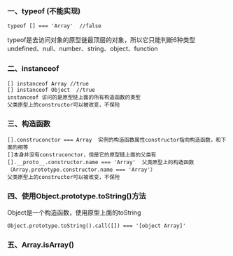### 一、typeof  (不能实现)
```
typeof [] === 'Array'  //false
```
typeof是去访问对象的原型链最顶层的对象，所以它只能判断6种类型
undefined、null、number、string、object、function

### 二、instanceof
```
[] instanceof Array //true
[] instanceof Object  //true
instanceof 访问的是原型链上面的所有构造函数的类型
父类原型上的constructor可以被改变，不保险
```

### 三、构造函数
```
[].construconctor === Array  实例的构造函数属性constructor指向构造函数，和下面的相等
[]本身并没有construconctor，但是它的原型链上面的父类有
[].__proto__.constructor.name === 'Array'  父类原型上的构造函数（Array.prototype.constructor.name === 'Array'） 
父类原型上的constructor可以被改变，不保险
```


### 四、使用Object.prototype.toString()方法  
Object是一个构造函数，使用原型上面的toString
```
Object.prototype.toString().call([]) === '[object Array]'
```


### 五、Array.isArray()